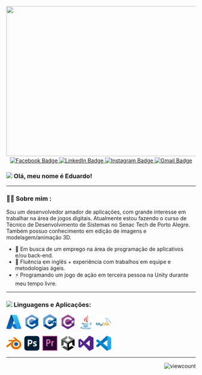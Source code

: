 <div id="header" align="center">
  <img src="https://media.giphy.com/media/v1.Y2lkPTc5MGI3NjExYjhudXBtZnR4c2hjcTlmNnd3MTJjcHVxdmk4eTJqcTR6OTJuM2poZCZlcD12MV9pbnRlcm5hbF9naWZfYnlfaWQmY3Q9Zw/Basrh159dGwKY/giphy.gif"/ width="700" height="400">
</div>

<div id="badges" align="center">
  <a href="https://www.facebook.com/eduardo.moreira.14224">
    <img src="https://img.shields.io/badge/Facebook-white?style=for-the-badge&logo=facebook&logoColor=blue" alt="Facebook Badge"/>
  </a>
    <a href="https://www.linkedin.com/in/edupm/">
    <img src="https://img.shields.io/badge/LinkedIn-blue?style=for-the-badge&logo=linkedin&logoColor=white" alt="LinkedIn Badge"/>
  </a>
  <a href="https://www.instagram.com/eduardopmoreira1995/">
    <img src="https://img.shields.io/badge/Instagram-white?style=for-the-badge&logo=instagram&logoColor=red" alt="Instagram Badge"/>
  </a>
  <a href="mailto:eduardopereiramoreira1995@gmail.com">
    <img src="https://img.shields.io/badge/Gmail-gray?style=for-the-badge&logo=gmail&logoColor=red" alt="Gmail Badge"/>
  </a>
</div>

 ### <img src="https://media.giphy.com/media/hvRJCLFzcasrR4ia7z/giphy.gif" width="23px"/> Olá, meu nome é Eduardo!
---
### :technologist: Sobre mim :
Sou um desenvolvedor amador de aplicações, com grande interesse em trabalhar na área de jogos digitais.
Atualmente estou fazendo o curso de Técnico de Desenvolvimento de Sistemas no Senac Tech de Porto Alegre.
Também possuo conhecimento em edição de imagens e modelagem/animação 3D.

- :telescope: Em busca de um emprego na área de programação de aplicativos e/ou back-end.
- :seedling: Fluência em inglês + experiência com trabalhos em equipe e metodologias ágeis.
- :zap: Programando um jogo de ação em terceira pessoa na Unity durante meu tempo livre.
---
### <img src="https://media.giphy.com/media/WUlplcMpOCEmTGBtBW/giphy.gif" width="35"> Linguagens e Aplicações:
<div id="apps" align="left">
  <img src="https://github.com/devicons/devicon/blob/master/icons/azure/azure-original.svg" title="Azure" alt="Azure" width="40" height="40"/>&nbsp;
  <img src="https://github.com/devicons/devicon/blob/master/icons/c/c-original.svg" title="C"  alt="C" width="40" height="40"/>&nbsp;
  <img src="https://github.com/devicons/devicon/blob/master/icons/cplusplus/cplusplus-original.svg" title="C++"  alt="CPlusPlus" width="40" height="40"/>&nbsp;
  <img src="https://github.com/devicons/devicon/blob/master/icons/csharp/csharp-original.svg" title="C#"  alt="CSharp" width="40" height="40"/>&nbsp;
  <img src="https://github.com/devicons/devicon/blob/master/icons/java/java-original.svg" title="Java" alt="Java" width="40" height="40"/>&nbsp;
  <img src="https://github.com/devicons/devicon/blob/master/icons/mysql/mysql-original-wordmark.svg" title="MySQL"  alt="MySQL" width="40" height="40"/>&nbsp;
  
  <img src="https://github.com/devicons/devicon/blob/master/icons/blender/blender-original.svg" title="Blender"  alt="Blender" width="40" height="40"/>&nbsp;
  <img src="https://github.com/devicons/devicon/blob/master/icons/photoshop/photoshop-plain.svg" title="Photoshop"  alt="Adobe Photoshop" width="40" height="40"/>&nbsp;
  <img src="https://github.com/devicons/devicon/blob/master/icons/premierepro/premierepro-original.svg" title="Premiere Pro"  alt="Adobe Premiere Pro" width="40" height="40"/>&nbsp;
  <img src="https://github.com/devicons/devicon/blob/master/icons/unity/unity-original.svg" title="Unity"  alt="Unity" width="40" height="40"/>&nbsp;
  <img src="https://github.com/devicons/devicon/blob/master/icons/visualstudio/visualstudio-plain.svg" title="Visual Studio"  alt="Visual Studio" width="40" height="40"/>&nbsp;
  <img src="https://github.com/devicons/devicon/blob/master/icons/vscode/vscode-original.svg" title="Visual Studio Code"  alt="Visual Studio Code" width="40" height="40"/>
</div>

---
  
  <div id="end">
  <img src="https://komarev.com/ghpvc/?username=ProfBlack3342&style=flat-square&color=blue" alt="viewcount" align="right"/>
</div>
